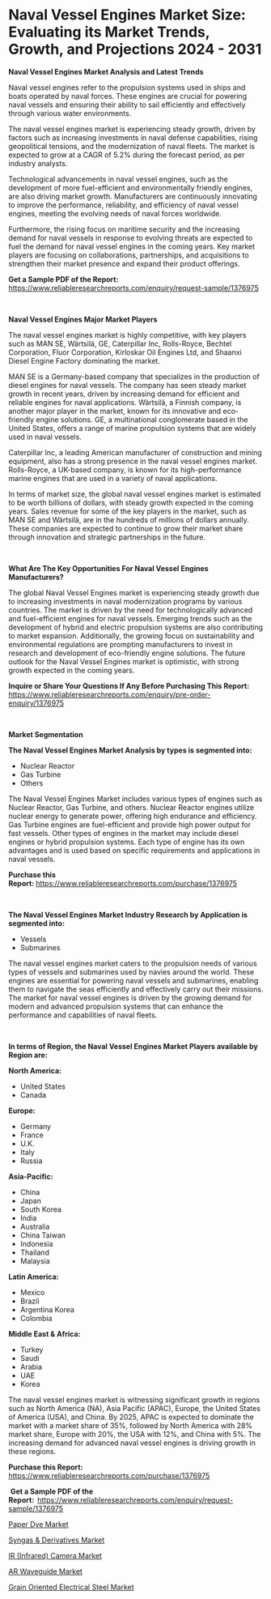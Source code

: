<p><h1>Naval Vessel Engines Market Size: Evaluating its Market Trends, Growth, and Projections 2024 - 2031</h1></p><p><strong>Naval Vessel Engines Market Analysis and Latest Trends</strong></p>
<p><p>Naval vessel engines refer to the propulsion systems used in ships and boats operated by naval forces. These engines are crucial for powering naval vessels and ensuring their ability to sail efficiently and effectively through various water environments.</p><p>The naval vessel engines market is experiencing steady growth, driven by factors such as increasing investments in naval defense capabilities, rising geopolitical tensions, and the modernization of naval fleets. The market is expected to grow at a CAGR of 5.2% during the forecast period, as per industry analysts.</p><p>Technological advancements in naval vessel engines, such as the development of more fuel-efficient and environmentally friendly engines, are also driving market growth. Manufacturers are continuously innovating to improve the performance, reliability, and efficiency of naval vessel engines, meeting the evolving needs of naval forces worldwide.</p><p>Furthermore, the rising focus on maritime security and the increasing demand for naval vessels in response to evolving threats are expected to fuel the demand for naval vessel engines in the coming years. Key market players are focusing on collaborations, partnerships, and acquisitions to strengthen their market presence and expand their product offerings.</p></p>
<p><strong>Get a Sample PDF of the Report:&nbsp;</strong> <a href="https://www.reliableresearchreports.com/enquiry/request-sample/1376975">https://www.reliableresearchreports.com/enquiry/request-sample/1376975</a></p>
<p>&nbsp;</p>
<p><strong>Naval Vessel Engines Major Market Players</strong></p>
<p><p>The naval vessel engines market is highly competitive, with key players such as MAN SE, Wärtsilä, GE, Caterpillar Inc, Rolls-Royce, Bechtel Corporation, Fluor Corporation, Kirloskar Oil Engines Ltd, and Shaanxi Diesel Engine Factory dominating the market. </p><p>MAN SE is a Germany-based company that specializes in the production of diesel engines for naval vessels. The company has seen steady market growth in recent years, driven by increasing demand for efficient and reliable engines for naval applications. Wärtsilä, a Finnish company, is another major player in the market, known for its innovative and eco-friendly engine solutions. GE, a multinational conglomerate based in the United States, offers a range of marine propulsion systems that are widely used in naval vessels.</p><p>Caterpillar Inc, a leading American manufacturer of construction and mining equipment, also has a strong presence in the naval vessel engines market. Rolls-Royce, a UK-based company, is known for its high-performance marine engines that are used in a variety of naval applications. </p><p>In terms of market size, the global naval vessel engines market is estimated to be worth billions of dollars, with steady growth expected in the coming years. Sales revenue for some of the key players in the market, such as MAN SE and Wärtsilä, are in the hundreds of millions of dollars annually. These companies are expected to continue to grow their market share through innovation and strategic partnerships in the future.</p></p>
<p>&nbsp;</p>
<p><strong>What Are The Key Opportunities For Naval Vessel Engines Manufacturers?</strong></p>
<p><p>The global Naval Vessel Engines market is experiencing steady growth due to increasing investments in naval modernization programs by various countries. The market is driven by the need for technologically advanced and fuel-efficient engines for naval vessels. Emerging trends such as the development of hybrid and electric propulsion systems are also contributing to market expansion. Additionally, the growing focus on sustainability and environmental regulations are prompting manufacturers to invest in research and development of eco-friendly engine solutions. The future outlook for the Naval Vessel Engines market is optimistic, with strong growth expected in the coming years.</p></p>
<p><strong>Inquire or Share Your Questions If Any Before Purchasing This Report:</strong> <a href="https://www.reliableresearchreports.com/enquiry/pre-order-enquiry/1376975">https://www.reliableresearchreports.com/enquiry/pre-order-enquiry/1376975</a></p>
<p>&nbsp;</p>
<p><strong>Market Segmentation</strong></p>
<p><strong>The Naval Vessel Engines Market Analysis by types is segmented into:</strong></p>
<p><ul><li>Nuclear Reactor</li><li>Gas Turbine</li><li>Others</li></ul></p>
<p><p>The Naval Vessel Engines Market includes various types of engines such as Nuclear Reactor, Gas Turbine, and others. Nuclear Reactor engines utilize nuclear energy to generate power, offering high endurance and efficiency. Gas Turbine engines are fuel-efficient and provide high power output for fast vessels. Other types of engines in the market may include diesel engines or hybrid propulsion systems. Each type of engine has its own advantages and is used based on specific requirements and applications in naval vessels.</p></p>
<p><strong>Purchase this Report:&nbsp;</strong><a href="https://www.reliableresearchreports.com/purchase/1376975">https://www.reliableresearchreports.com/purchase/1376975</a></p>
<p>&nbsp;</p>
<p><strong>The Naval Vessel Engines Market Industry Research by Application is segmented into:</strong></p>
<p><ul><li>Vessels</li><li>Submarines</li></ul></p>
<p><p>The naval vessel engines market caters to the propulsion needs of various types of vessels and submarines used by navies around the world. These engines are essential for powering naval vessels and submarines, enabling them to navigate the seas efficiently and effectively carry out their missions. The market for naval vessel engines is driven by the growing demand for modern and advanced propulsion systems that can enhance the performance and capabilities of naval fleets.</p></p>
<p>&nbsp;</p>
<p><strong>In terms of Region, the Naval Vessel Engines Market Players available by Region are:</strong></p>
<p>
    <p> <strong> North America: </strong>
        <ul>
            <li>United States</li>
            <li>Canada</li>
        </ul>
        </p> 
    <p> <strong> Europe: </strong>
        <ul>
            <li>Germany</li>
            <li>France</li>
            <li>U.K.</li>
            <li>Italy</li>
            <li>Russia</li>
        </ul>
        </p> 
    <p> <strong> Asia-Pacific: </strong>
        <ul>
            <li>China</li>
            <li>Japan</li>
            <li>South Korea</li>
            <li>India</li>
            <li>Australia</li>
            <li>China Taiwan</li>
            <li>Indonesia</li>
            <li>Thailand</li>
            <li>Malaysia</li>
        </ul>
        </p> 
    <p> <strong> Latin America: </strong>
        <ul>
            <li>Mexico</li>
            <li>Brazil</li>
            <li>Argentina Korea</li>
            <li>Colombia</li>
        </ul>
        </p> 
    <p> <strong> Middle East & Africa: </strong>
        <ul>
            <li>Turkey</li>
            <li>Saudi</li>
            <li>Arabia</li>
            <li>UAE</li>
            <li>Korea</li>
        </ul>
    </p>
    </p>
<p><p>The naval vessel engines market is witnessing significant growth in regions such as North America (NA), Asia Pacific (APAC), Europe, the United States of America (USA), and China. By 2025, APAC is expected to dominate the market with a market share of 35%, followed by North America with 28% market share, Europe with 20%, the USA with 12%, and China with 5%. The increasing demand for advanced naval vessel engines is driving growth in these regions.</p></p>
<p><strong>Purchase this Report: </strong><a href="https://www.reliableresearchreports.com/purchase/1376975">https://www.reliableresearchreports.com/purchase/1376975</a></p>
<p>&nbsp;<strong>Get a Sample PDF of the Report:&nbsp;&nbsp;</strong><a href="https://www.reliableresearchreports.com/enquiry/request-sample/1376975">https://www.reliableresearchreports.com/enquiry/request-sample/1376975</a></p>
<p><strong></strong></p>
<p><p><a href="https://cute-banjo-8ca.notion.site/Paper-Dye-Market-A-Comprehensive-Report-of-its-Market-Share-Growth-Trends-2024-2031-325258bdfdc64e3a8c1efc0aa1827dd3">Paper Dye Market</a></p><p><a href="https://silk-columnist-571.notion.site/Syngas-Derivatives-Market-with-the-goal-of-estimating-the-market-size-and-future-growth-potential--96c392f6468a4195b2211361a8e10002">Syngas & Derivatives Market</a></p><p><a href="https://meowing-lemming-dd3.notion.site/IR-Infrared-Camera-Market-Size-Share-Trends-Analysis-Report-By-Material-By-Type-By-End-user--8ae4cd4eac6c4c4faac61d9943453adc">IR (Infrared) Camera Market</a></p><p><a href="https://view.publitas.com/reportprime-1/ar-waveguide-market-size-evaluating-its-market-trends-growth-and-projections-2024-2031/">AR Waveguide Market</a></p><p><a href="https://view.publitas.com/reportprime-1/grain-oriented-electrical-steel-market-dynamics-2024-2031-also-about-its-market-trends-projections-and-opportunities/">Grain Oriented Electrical Steel Market</a></p></p>
